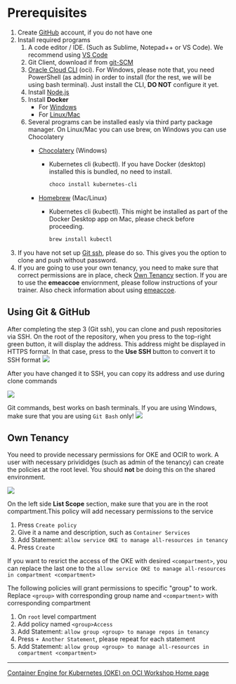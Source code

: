 # Prerequisites

1. Create [GitHub](https://github.com/) account, if you do not have one
2. Install required programs
    1. A code editor / IDE. (Such as Sublime, Notepad++ or VS Code). We recommend using [VS Code](https://code.visualstudio.com/download)
    2. Git Client, download if from [git-SCM](https://git-scm.com/download/)
    3. [Oracle Cloud CLI](https://docs.cloud.oracle.com/en-us/iaas/Content/API/SDKDocs/cliinstall.htm) (oci). For Windows, please note that, you need PowerShell (as admin) in order to install (for the rest, we will be using bash terminal). Just install the CLI, **DO NOT** configure it yet.
    4. Install [Node.js](https://nodejs.org/en/download/)
    5. Install **Docker**
        * For [Windows](https://docs.docker.com/docker-for-windows/install/)
        * For [Linux/Mac](https://docs.docker.com/engine/install/)
    6.  Several programs can be installed easly via third party package manager. On Linux/Mac you can use brew, on Windows you can use Chocolatery
        * [Chocolatery](https://chocolatey.org/) (Windows)
            * Kubernetes cli (kubectl). If you have Docker (desktop) installed this is bundled, no need to install.
                ```sh
                choco install kubernetes-cli
                ```
            
        * [Homebrew](https://brew.sh/) (Mac/Linux)
            * Kubernetes cli (kubectl). This might be installed as part of the Docker Desktop app on Mac, please check before proceeding.
                ```sh
                brew install kubectl
                ```
3. If you have not set up [Git ssh](https://docs.github.com/en/github/authenticating-to-github/generating-a-new-ssh-key-and-adding-it-to-the-ssh-agent), please do so. This gives you the option to clone and push without password.
4. If you are going to use your own tenancy, you need to make sure that correct permissions are in place, check [Own Tenancy](#own-tenancy) section. If you are to use the **emeaccoe** enviornment, please follow instructions of your trainer. Also check information about using [emeaccoe](./emeaccoe.md).


## Using Git & GitHub
After completing the step 3 (Git ssh), you can clone and push repositories via SSH.
On the root of the repository, when you press to the top-right green button, it will display the address. This address might be displayed in HTTPS format. In that case, press to the **Use SSH** button to convert it to SSH format
![](./images/git-using-https.png)

After you have changed it to SSH, you can copy its address and use during clone commands

![](./images/git-using-ssh.png)

Git commands, best works on bash terminals. If you are using Windows, make sure that you are using `Git Bash` only! ![](./images/git-bash.png)


## Own Tenancy
You need to provide necessary permissions for OKE and OCIR to work. A user with necessary privididges (such as admin of the tenancy) can create the policies at the root level. You should **not** be doing this on the shared environment.

![](./images/open-policies.png)

On the left side **List Scope** section, make sure that you are in the root compartment.This policy will add necessary permissions to the service
1. Press `Create policy`
2. Give it a name and description, such as `Container Services`
3. Add Statement: `allow service OKE to manage all-resources in tenancy`
4. Press `Create`

If you want to resrict the access of the OKE with desired `<compartment>`, you can replace the last one to the `allow service OKE to manage all-resources in compartment <compartment>`

The following policies will grant permissions to specific "group" to work. Replace `<group>` with corresponding group name and `<compartment>` with corresponding compartment
1. On `root` level compartment
2. Add policy named `<group>Access`
3. Add Statement: `allow group <group> to manage repos in tenancy`
4. Press `+ Another Statement`, please repeat for each statement
4. Add Statement: `allow group <group> to manage all-resources in compartment <compartment>`

---

[Container Engine for Kubernetes (OKE) on OCI Workshop Home page](README.md)
